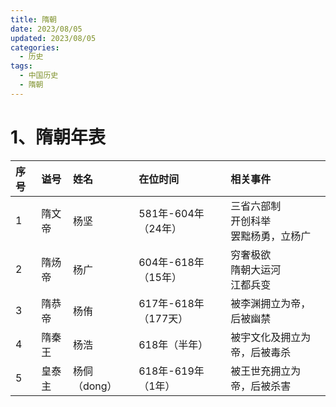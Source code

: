 ```yaml
---
title: 隋朝
date: 2023/08/05
updated: 2023/08/05
categories:
  - 历史
tags:
  - 中国历史
  - 隋朝
---
```


# 1、隋朝年表

| 序号 | 谥号  | 姓名       | 在位时间            | 相关事件                                           |
|:---|:----|:---------|:----------------|:-----------------------------------------------|
|  1 | 隋文帝 | 杨坚       |  581年-604年（24年） | 三省六部制<div>开创科举</div><div>罢黜杨勇，立杨广</div>        |
|  2 | 隋炀帝 | 杨广       |  604年-618年（15年） | <div>穷奢极欲</div><div>隋朝大运河</div><div>江都兵变</div> |
|  3 | 隋恭帝 | 杨侑       | 617年-618年（177天） | 被李渊拥立为帝，后被幽禁                                   |
|  4 | 隋秦王 | 杨浩       |        618年（半年） | 被宇文化及拥立为帝，后被毒杀                                 |
|  5 | 皇泰主 | 杨侗（dong） |   618年-619年（1年） | 被王世充拥立为帝，后被杀害                                  |  